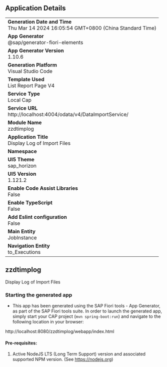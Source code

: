 ## Application Details
|               |
| ------------- |
|**Generation Date and Time**<br>Thu Mar 14 2024 16:05:54 GMT+0800 (China Standard Time)|
|**App Generator**<br>@sap/generator-fiori-elements|
|**App Generator Version**<br>1.10.6|
|**Generation Platform**<br>Visual Studio Code|
|**Template Used**<br>List Report Page V4|
|**Service Type**<br>Local Cap|
|**Service URL**<br>http://localhost:4004/odata/v4/DataImportService/
|**Module Name**<br>zzdtimplog|
|**Application Title**<br>Display Log of Import Files|
|**Namespace**<br>|
|**UI5 Theme**<br>sap_horizon|
|**UI5 Version**<br>1.121.2|
|**Enable Code Assist Libraries**<br>False|
|**Enable TypeScript**<br>False|
|**Add Eslint configuration**<br>False|
|**Main Entity**<br>JobInstance|
|**Navigation Entity**<br>to_Executions|

## zzdtimplog

Display Log of Import Files

### Starting the generated app

-   This app has been generated using the SAP Fiori tools - App Generator, as part of the SAP Fiori tools suite.  In order to launch the generated app, simply start your CAP project (```mvn spring-boot:run```) and navigate to the following location in your browser:

http://localhost:8080/zzdtimplog/webapp/index.html

#### Pre-requisites:

1. Active NodeJS LTS (Long Term Support) version and associated supported NPM version.  (See https://nodejs.org)


